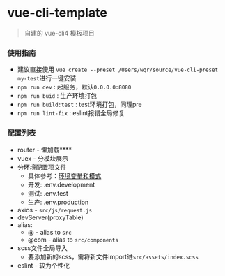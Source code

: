 # vue-cli-template
> 自建的 vue-cli4 模板项目
### 使用指南
* 建议直接使用 `vue create --preset /Users/wqr/source/vue-cli-preset my-test`进行一键安装
* `npm run dev` : 起服务，默认`0.0.0.0:8080`
* `npm run buid` : 生产环境打包
* `npm run build:test` : test环境打包，同理pre
* `npm run lint-fix` : eslint报错全局修复

### 配置列表
* router - 懒加载****
* vuex - 分模块展示
* 分环境配置项文件
    * 具体参考：[环境变量和模式](https://cli.vuejs.org/zh/guide/mode-and-env.html)
    * 开发: .env.development
    * 测试: .env.test
    * 生产: .env.production
* axios - `src/js/request.js`
* devServer(proxyTable)
* alias:
    * @ - alias to `src`
    * @com - alias to `src/components`
 * scss文件全局导入
    * 要添加新的scss，需将新文件import进`src/assets/index.scss`
 * eslint - 较为个性化
